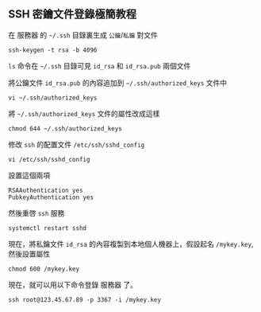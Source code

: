 ## SSH 密鑰文件登錄極簡教程

在 服務器 的 `~/.ssh` 目錄裏生成 `公鑰`/`私鑰` 對文件
```
ssh-keygen -t rsa -b 4096
```
`ls` 命令在 `~/.ssh` 目錄可見 `id_rsa` 和 `id_rsa.pub` 兩個文件

將公鑰文件 `id_rsa.pub` 的內容追加到 `~/.ssh/authorized_keys` 文件中
```
vi ~/.ssh/authorized_keys
```
將 `~/.ssh/authorized_keys` 文件的屬性改成這樣
```
chmod 644 ~/.ssh/authorized_keys
```
修改 `ssh` 的配置文件 `/etc/ssh/sshd_config`
```
vi /etc/ssh/sshd_config
```
設置這個兩項
```
RSAAuthentication yes
PubkeyAuthentication yes
```
然後重啓 `ssh` 服務
```
systemctl restart sshd
```
現在，將私鑰文件 `id_rsa` 的內容複製到本地個人機器上，假設起名 `/mykey.key`, 然後設置屬性
```
chmod 600 /mykey.key
```
現在，就可以用以下命令登錄 服務器 了。
```
ssh root@123.45.67.89 -p 3367 -i /mykey.key
```
